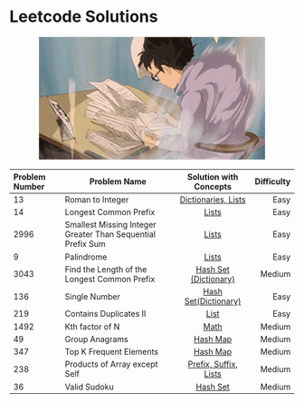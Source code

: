 # Leetcode Solutions

<div align="center">
    <img src="studying-windy.gif" width="400" alt="Studying Windy">
</div>


Problem Number  | Problem  Name        | Solution with Concepts                                | Difficulty         |
|:---------------| -------------------------------- |:-----------------------------------------:|-------------------:|
|  13   | Roman to Integer              | [Dictionaries, Lists](https://github.com/anushriiyer/leetcode_solutions/blob/main/13.%20Roman%20to%20Integer.py)| Easy |
|   14   | Longest Common Prefix      | [Lists](https://github.com/anushriiyer/leetcode_solutions/blob/main/14.%20Longest%20Common%20Prefix.py)   | Easy| 
|   2996   | Smallest Missing Integer Greater Than Sequential Prefix Sum | [Lists](https://github.com/anushriiyer/leetcode_solutions/blob/main/2996.%20Smallest%20Missing%20Integer%20Greater%20Than%20Sequential%20Prefix%20Sum.py)| Easy |
|  9   | Palindrome | [Lists](https://github.com/anushriiyer/leetcode_solutions/blob/main/9.%20Palindrome.py)| Easy |
|  3043   | Find the Length of the Longest Common Prefix | [Hash Set (Dictionary)](https://github.com/anushriiyer/leetcode_solutions/blob/main/3043.Find%20the%20Length%20of%20the%20Longest%20Common%20Prefix.py)| Medium |
| 136| Single Number| [Hash Set(Dictionary)](https://github.com/anushriiyer/leetcode_solutions/blob/main/136.%20Single%20Number.py)| Easy|
| 219 | Contains Duplicates II| [List](https://github.com/anushriiyer/leetcode_solutions/blob/main/219.%20Contains%20Duplicate%20II.py)| Easy|
|1492 | Kth factor of N| [Math](https://github.com/anushriiyer/leetcode_solutions/blob/main/1492.%20The%20kth%20Factor%20of%20n.py)| Medium|
|49| Group Anagrams|[Hash Map](https://github.com/anushriiyer/leetcode_solutions/blob/main/49.%20Group%20Anagrams.py)| Medium|
|347|Top K Frequent Elements|[Hash Map](https://github.com/anushriiyer/leetcode_solutions/blob/main/347.%20Top%20K%20Frequent%20Elements.py)| Medium|
|238| Products of Array except Self| [Prefix, Suffix, Lists](https://github.com/anushriiyer/leetcode_solutions/blob/main/238.Products%20of%20Array%20Except%20Self.py)| Medium|
|36|Valid Sudoku| [Hash Set](https://github.com/anushriiyer/leetcode_solutions/blob/main/36.Valid%20Sudoku.py)| Medium|
